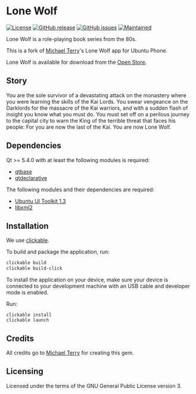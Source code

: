 # Lone Wolf

[![License](https://img.shields.io/badge/license-GPLv3.0-blue.svg)](https://www.gnu.org/licenses/gpl-3.0.html)
[![GitHub release](https://img.shields.io/github/release/timsueberkrueb/lonewolf.svg)](https://github.com/timsueberkrueb/lonewolf/releases)
[![GitHub issues](https://img.shields.io/github/issues/timsueberkrueb/lonewolf.svg)](https://github.com/timsueberkrueb/lonewolf/issues)
[![Maintained](https://img.shields.io/maintenance/yes/2018.svg)](https://github.com/timsueberkrueb/lonewolf/commits/develop)

Lone Wolf is a role-playing book series from the 80s.

This is a fork of [Michael Terry](https://github.com/mikix)'s Lone Wolf app for Ubuntu Phone.

Lone Wolf is available for download from the [Open Store](https://open-store.io/app/lonewolf.timsueberkrueb).

## Story

You are the sole survivor of a devastating attack on the monastery where you were learning the skills of the Kai Lords. You swear vengeance on the Darklords for the massacre of the Kai warriors, and with a sudden flash of insight you know what you must do. You must set off on a perilous journey to the capital city to warn the King of the terrible threat that faces his people: For you are now the last of the Kai. You are now Lone Wolf.

## Dependencies

Qt >= 5.4.0 with at least the following modules is required:

 * [qtbase](http://code.qt.io/cgit/qt/qtbase.git)
 * [qtdeclarative](http://code.qt.io/cgit/qt/qtdeclarative.git)

The following modules and their dependencies are required:

 * [Ubuntu UI Toolkit 1.3](https://github.com/ubports/ubuntu-ui-toolkit)
 * [libxml2](http://xmlsoft.org/)

## Installation

We use [clickable](http://clickable.bhdouglass.com/).

To build and package the application, run:

```bash
clickable build
clickable build-click
```

To install the application on your device, make sure your device is
connected to your development machine with an USB cable and developer mode is enabled.

Run:

```
clickable install
clickable launch
```

## Credits

All credits go to [Michael Terry](https://github.com/mikix) for creating this gem.

## Licensing

Licensed under the terms of the GNU General Public License version 3.
